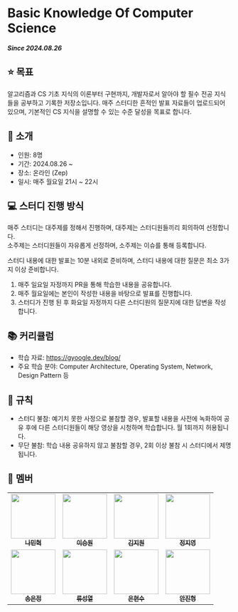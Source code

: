 # Basic Knowledge Of Computer Science

**_Since 2024.08.26_**

## ⭐️ 목표

알고리즘과 CS 기초 지식의 이론부터 구현까지, 개발자로서 알아야 할 필수 전공 지식들을 공부하고 기록한 저장소입니다. 매주 스터디한 흔적인 발표 자료들이 업로드되어 있으며, 기본적인 CS 지식을 설명할 수 있는 수준 달성을 목표로 합니다.

## 🧐 소개

- 인원: 8명
- 기간: 2024.08.26 ~
- 장소: 온라인 (Zep)
- 일시: 매주 월요일 21시 ~ 22시

## 💻 스터디 진행 방식

매주 스터디는 대주제를 정해서 진행하며, 대주제는 스터디원들끼리 회의하여 선정합니다.  
소주제는 스터디원들이 자유롭게 선정하며, 소주제는 이슈를 통해 등록합니다.

스터디 내용에 대한 발표는 10분 내외로 준비하며, 스터디 내용에 대한 질문은 최소 3가지 이상 준비합니다.

1. 매주 일요일 자정까지 PR을 통해 학습한 내용을 공유합니다.
2. 매주 월요일에는 본인이 작성한 내용을 바탕으로 발표를 진행합니다.
3. 스터디가 진행 된 후 화요일 자정까지 다른 스터디원의 질문지에 대한 답변을 작성합니다.

## 📚 커리큘럼

- 학습 자료: https://gyoogle.dev/blog/
- 주요 학습 분야: Computer Architecture, Operating System, Network, Design Pattern 등

## 📍 규칙

- 스터디 불참: 예기치 못한 사정으로 불참할 경우, 발표할 내용을 사전에 녹화하여 공유 후에 다른 스터디원들이 해당 영상을 시청하며 학습합니다. 월 1회까지 허용됩니다.
- 무단 불참: 학습 내용 공유하지 않고 불참할 경우, 2회 이상 불참 시 스터디에서 제명됩니다.

## 👤 멤버
<table>
  <tr>
    <td align="center"><a href="https://github.com/Naminhyeok"><img src="https://github.com/user-attachments/assets/46169ea8-b77d-4a3a-8b48-4a8e29d8dcaf" width="100px;" alt=""/><br /><sub><b>나민혁</b></sub></a></td>
    <td align="center"><a href="https://github.com/seungwon7934"><img src="https://github.com/user-attachments/assets/fc1dd1c1-9829-4c1c-9a85-534437f8d238" width="100px;" alt=""/><br /><sub><b>이승원</b></sub></a></td>
    <td align="center"><a href="https://github.com/kiwijomn"><img src="https://github.com/user-attachments/assets/b164ee35-35c9-47b3-9439-c9036a9f4b61" width="100px;" alt=""/><br /><sub><b>김지원</b></sub></a></td>
    <td align="center"><a href="https://github.com/Gongdoribong"><img src="https://github.com/user-attachments/assets/c4c7c607-d682-4ae3-aaf0-0d37871c1988" width="100px;" alt=""/><br /><sub><b>정지영</b></sub></a></td>
  </tr>
  <tr>
    <td align="center"><a href="https://github.com/ejsong25"><img src="https://github.com/user-attachments/assets/37c60430-0024-4e7f-88c4-b1f49ced50e0" width="100px;" alt=""/><br /><sub><b>송은정</b></sub></a></td>
    <td align="center"><a href="https://github.com/passionryu"><img src="https://github.com/user-attachments/assets/4ae39c21-109c-4275-b9c9-da815bf48571" width="100px;" alt=""/><br /><sub><b>류성열</b></sub></a></td>
    <td align="center"><a href="https://github.com/ehs208"><img src="https://github.com/user-attachments/assets/73ed0489-b33a-4c9b-bced-2ebdc30f8d9d" width="100px;" alt=""/><br /><sub><b>은현수</b></sub></a></td>
    <td align="center"><a href="https://github.com/hyper-cloud10"><img src="https://github.com/user-attachments/assets/17efc183-b722-4319-b41b-c5a0834b0262" width="100px;" alt=""/><br /><sub><b>안진형</b></sub></a></td>
  </tr>
</table>
